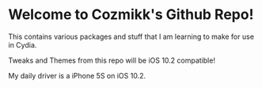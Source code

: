 # Welcome to Cozmikk's Github Repo!
This contains various packages and stuff that I am learning to make for use in Cydia. 

Tweaks and Themes from this repo will be iOS 10.2 compatible!

My daily driver is a iPhone 5S on iOS 10.2.

